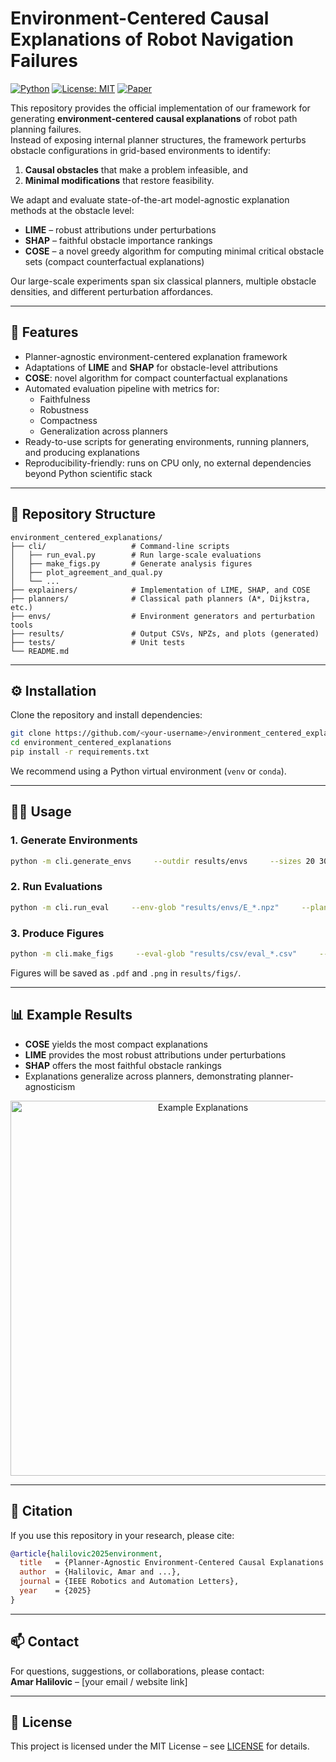 # Environment-Centered Causal Explanations of Robot Navigation Failures

[![Python](https://img.shields.io/badge/python-3.8%2B-blue.svg)]()
[![License: MIT](https://img.shields.io/badge/License-MIT-yellow.svg)]()
[![Paper](https://img.shields.io/badge/arXiv-Preprint-red.svg)]()

This repository provides the official implementation of our framework for generating **environment-centered causal explanations** of robot path planning failures.  
Instead of exposing internal planner structures, the framework perturbs obstacle configurations in grid-based environments to identify:
1. **Causal obstacles** that make a problem infeasible, and  
2. **Minimal modifications** that restore feasibility.  

We adapt and evaluate state-of-the-art model-agnostic explanation methods at the obstacle level:
- **LIME** – robust attributions under perturbations  
- **SHAP** – faithful obstacle importance rankings  
- **COSE** – a novel greedy algorithm for computing minimal critical obstacle sets (compact counterfactual explanations)  

Our large-scale experiments span six classical planners, multiple obstacle densities, and different perturbation affordances.

---

## 🚀 Features

- Planner-agnostic environment-centered explanation framework  
- Adaptations of **LIME** and **SHAP** for obstacle-level attributions  
- **COSE**: novel algorithm for compact counterfactual explanations  
- Automated evaluation pipeline with metrics for:
  - Faithfulness  
  - Robustness  
  - Compactness  
  - Generalization across planners  
- Ready-to-use scripts for generating environments, running planners, and producing explanations  
- Reproducibility-friendly: runs on CPU only, no external dependencies beyond Python scientific stack  

---

## 📂 Repository Structure

```
environment_centered_explanations/
├── cli/                   # Command-line scripts
│   ├── run_eval.py        # Run large-scale evaluations
│   ├── make_figs.py       # Generate analysis figures
│   ├── plot_agreement_and_qual.py
│   └── ...
├── explainers/            # Implementation of LIME, SHAP, and COSE
├── planners/              # Classical path planners (A*, Dijkstra, etc.)
├── envs/                  # Environment generators and perturbation tools
├── results/               # Output CSVs, NPZs, and plots (generated)
├── tests/                 # Unit tests
└── README.md
```

---

## ⚙️ Installation

Clone the repository and install dependencies:

```bash
git clone https://github.com/<your-username>/environment_centered_explanations.git
cd environment_centered_explanations
pip install -r requirements.txt
```

We recommend using a Python virtual environment (`venv` or `conda`).

---

## 🧑‍💻 Usage

### 1. Generate Environments
```bash
python -m cli.generate_envs     --outdir results/envs     --sizes 20 30 40     --densities 0.2 0.3
```

### 2. Run Evaluations
```bash
python -m cli.run_eval     --env-glob "results/envs/E_*.npz"     --planners a_star dijkstra bfs dfs     --explainers lime shap cose     --outdir results/csv
```

### 3. Produce Figures
```bash
python -m cli.make_figs     --eval-glob "results/csv/eval_*.csv"     --outdir results/figs
```

Figures will be saved as `.pdf` and `.png` in `results/figs/`.

---

## 📊 Example Results

- **COSE** yields the most compact explanations  
- **LIME** provides the most robust attributions under perturbations  
- **SHAP** offers the most faithful obstacle rankings  
- Explanations generalize across planners, demonstrating planner-agnosticism  

<p align="center">
  <img src="docs/example_explanations.png" alt="Example Explanations" width="600">
</p>

---

## 📝 Citation

If you use this repository in your research, please cite:

```bibtex
@article{halilovic2025environment,
  title   = {Planner-Agnostic Environment-Centered Causal Explanations of Robot Navigation Failures},
  author  = {Halilovic, Amar and ...},
  journal = {IEEE Robotics and Automation Letters},
  year    = {2025}
}
```

---

## 📫 Contact

For questions, suggestions, or collaborations, please contact:  
**Amar Halilovic** – [your email / website link]  

---

## 📜 License

This project is licensed under the MIT License – see [LICENSE](LICENSE) for details.
